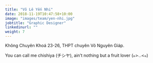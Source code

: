 ```yaml
---
title: "Võ Lê Yến Nhi"
date: 2018-11-19T10:47:58+10:00
image: "images/team/yen-nhi.jpg"
jobtitle: "Graphic Designer"
linkedinurl: ""
weight: 7
---
```

Không Chuyên Khoá 23-26, THPT chuyên Võ Nguyên Giáp. 

You can call me chishiya (チシヤ), ain’t nothing but a fruit lover (๑>◡<๑)
